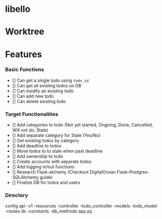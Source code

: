 # libello

# Worktree

# Features

### Basic Functions

- [] Can get a single todo using `todo_id`
- [] Can get all existing todos on DB
- [] Can modify an existing todo 
- [] Can add new todo
- [] Can delete existing todo

### Target Functionalities

- [] Add categories to todo (Not yet started, Ongoing, Done, Cancelled, Will not do, Stale)
- [] Add separate category for Stale (Yes/No)
- [] Get existing todos by category
- [] Add deadline to todos
- [] Move todos to to stale when past deadline
- [] Add ownership to todo
- [] Create accounts with separate todos
- [] Add logging in/out functions
- [] Research Flask-alchemy (Checkout DigitalOcean Flask-Postgres-SQLAlchemy guide)
- [] Finalize DB for todos and users

### Directory

config
api
    -v1
        -resources
            -controller
                -todo_controller
            -models
                -todo_model
        -routes
lib
    -constants
    -db_methods
app.py